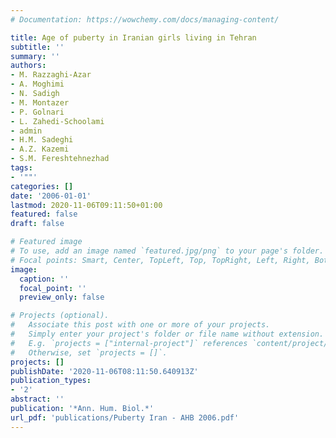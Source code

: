 ```yaml
---
# Documentation: https://wowchemy.com/docs/managing-content/

title: Age of puberty in Iranian girls living in Tehran
subtitle: ''
summary: ''
authors:
- M. Razzaghi-Azar
- A. Moghimi
- N. Sadigh
- M. Montazer 
- P. Golnari
- L. Zahedi-Schoolami
- admin
- H.M. Sadeghi
- A.Z. Kazemi
- S.M. Fereshtehnezhad
tags:
- '""'
categories: []
date: '2006-01-01'
lastmod: 2020-11-06T09:11:50+01:00
featured: false
draft: false

# Featured image
# To use, add an image named `featured.jpg/png` to your page's folder.
# Focal points: Smart, Center, TopLeft, Top, TopRight, Left, Right, BottomLeft, Bottom, BottomRight.
image:
  caption: ''
  focal_point: ''
  preview_only: false

# Projects (optional).
#   Associate this post with one or more of your projects.
#   Simply enter your project's folder or file name without extension.
#   E.g. `projects = ["internal-project"]` references `content/project/deep-learning/index.md`.
#   Otherwise, set `projects = []`.
projects: []
publishDate: '2020-11-06T08:11:50.640913Z'
publication_types:
- '2'
abstract: ''
publication: '*Ann. Hum. Biol.*'
url_pdf: 'publications/Puberty Iran - AHB 2006.pdf'
---
```

